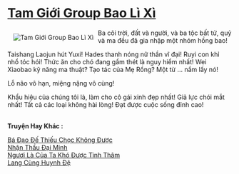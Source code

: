 <a href="https://truyenwiki.net/tam-gioi-group-bao-li-xi.35273/" title="Tam Giới Group Bao Lì Xì"><h1>Tam Giới Group Bao Lì Xì</h1></a><div style="display:table"><img align="right" style="float: left; padding: 10px;" src="https://truyenwiki.net/a/img/str/src/35273.jpg" alt="Tam Giới Group Bao Lì Xì">Ba cõi trời, đất và người, và ba tộc bất tử, quỷ và ma đều đã gia nhập một nhóm hồng bao!<p></p> Taishang Laojun hút Yuxi! Hades thanh nóng nữ thần vĩ đại! Ruyi con khỉ nhổ tóc hói! Thức ăn cho chó đang gầm thét là nguy hiểm nhất! Wei Xiaobao kỹ năng ma thuật? Tạo tác của Mẹ Rồng? Một từ ... nắm lấy nó!<p></p> Lỗ não vô hạn, miệng nặng vô cùng!<p></p> Khẩu hiệu của chúng tôi là, làm cho cô gái xinh đẹp nhất! Giả lực chói mắt nhất! Tất cả các loại không hài lòng! Đạt được cuộc sống đỉnh cao!</div><p><br><b>Truyện Hay Khác :</b></p><a href="https://truyenwiki.net/ba-dao-de-thieu-choc-khong-duoc.36189/" alt="Bá Đạo Đế Thiếu Chọc Không Được">Bá Đạo Đế Thiếu Chọc Không Được</a><br/><a href="https://github.com/nownovels/topcv/tree/master/truyenhay/35102" alt="Nhận Thầu Đại Minh">Nhận Thầu Đại Minh</a><br/><a href="https://github.com/nownovels/topcv/tree/master/truyenhay/35722" alt="Ngươi Là Của Ta Khó Được Tình Thâm">Ngươi Là Của Ta Khó Được Tình Thâm</a><br/><a href="https://github.com/nownovels/topcv/tree/master/truyenhay/35415" alt="Lang Cùng Huynh Đệ">Lang Cùng Huynh Đệ</a><br/>